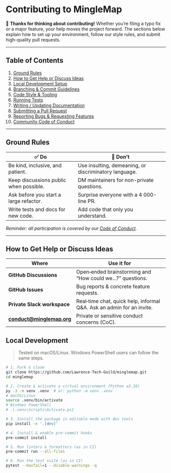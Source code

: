 # Contributing to MingleMap

🌟 **Thanks for thinking about contributing!** Whether you’re filing a typo fix or a major feature, your help moves the project forward.
The sections below explain how to set up your environment, follow our style rules, and submit high-quality pull requests.

---

## Table of Contents

1. [Ground Rules](#ground-rules)
2. [How to Get Help or Discuss Ideas](#how-to-get-help-or-discuss-ideas)
3. [Local Development Setup](#local-development-setup)
4. [Branching & Commit Guidelines](#branching--commit-guidelines)
5. [Code Style & Tooling](#code-style--tooling)
6. [Running Tests](#running-tests)
7. [Writing / Updating Documentation](#writing--updating-documentation)
8. [Submitting a Pull Request](#submitting-a-pull-request)
9. [Reporting Bugs & Requesting Features](#reporting-bugs--requesting-features)
10. [Community Code of Conduct](#community-code-of-conduct)

---

## Ground Rules

| ✅ Do                                   | 🚫 Don’t                                              |
| -------------------------------------- | ----------------------------------------------------- |
| Be kind, inclusive, and patient.       | Use insulting, demeaning, or discriminatory language. |
| Keep discussions public when possible. | DM maintainers for non-private questions.             |
| Ask before you start a large refactor. | Surprise everyone with a 4 000-line PR.               |
| Write tests and docs for new code.     | Add code that only you understand.                    |

*Reminder: all participation is covered by our [Code of Conduct](CODE_OF_CONDUCT.md).*

---

## How to Get Help or Discuss Ideas

| Where                                                     | Use it for                                                             |
| --------------------------------------------------------- | ---------------------------------------------------------------------- |
| **GitHub Discussions**                                    | Open‑ended brainstorming and “How could we…?” questions.               |
| **GitHub Issues**                                         | Bug reports & concrete feature requests.                               |
| **Private Slack workspace**                               | Real‑time chat, quick help, informal Q\&A. Ask an admin for an invite. |
| **[conduct@minglemap.org](mailto:conduct@minglemap.org)** | Private or sensitive conduct concerns (CoC).                           |

## Local Development

> Tested on macOS/Linux. Windows PowerShell users can follow the same steps.

```bash
# 1. Fork & clone
git clone https://github.com/Lawrence-Tech-Guild/minglemap.git
cd minglemap

# 2. Create & activate a virtual environment (Python ≥3.10)
py -3 -m venv .venv  # or: python -m venv .venv
# macOS/Linux
source .venv/bin/activate
# Windows PowerShell
# .\.venv\Scripts\Activate.ps1

# 3. Install the package in editable mode with dev tools
pip install -e '.[dev]'

# 4. Install & enable pre-commit hooks
pre-commit install

# 5. Run linters & formatters (as in CI)
pre-commit run --all-files

# 6. Run the test suite (as in CI)
pytest --maxfail=1 --disable-warnings -q

